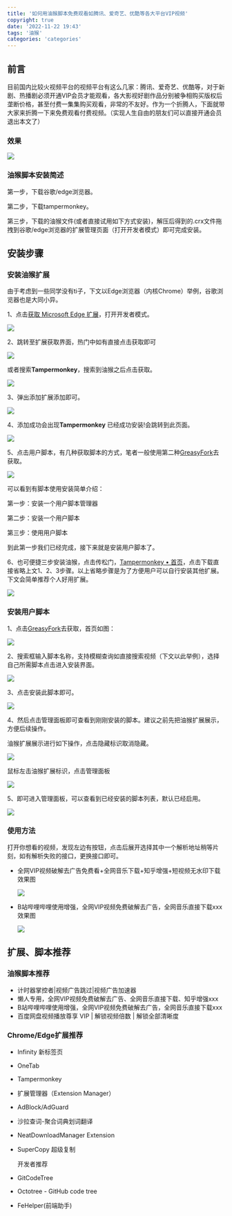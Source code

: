 ```yaml
---
title: '如何用油猴脚本免费观看如腾讯、爱奇艺、优酷等各大平台VIP视频'
copyright: true
date: '2022-11-22 19:43'
tags: '油猴'
categories: 'categories'
---
```


## 前言

目前国内比较火视频平台的视频平台有这么几家：腾讯、爱奇艺、优酷等，对于新剧、热播剧必须开通VIP会员才能观看，各大影视好剧作品分别被争相购买版权后垄断价格，甚至付费一集集购买观看，非常的不友好。作为一个折腾人，下面就带大家来折腾一下来免费观看付费视频。（实现人生自由的朋友们可以直接开通会员退出本文了）

### 效果

  ![](如何用油猴脚本免费观看如腾讯、爱奇艺、优酷等各大平台VIP视频/2291368-20221122161524219-1891531800.png)


### 油猴脚本安装简述

第一步，下载谷歌/edge浏览器。

第二步，下载tampermonkey。

第三步，下载的油猴文件(或者直接试用如下方式安装)，解压后得到的.crx文件拖拽到谷歌/edge浏览器的扩展管理页面（打开开发者模式）即可完成安装。

## 安装步骤

### 安装油猴扩展

由于考虑到一些同学没有ti子，下文以Edge浏览器（内核Chrome）举例，谷歌浏览器也是大同小异。

1、点击[获取 Microsoft Edge 扩展](https://microsoftedge.microsoft.com/addons?hl=zh-CN)，打开开发者模式。

![](如何用油猴脚本免费观看如腾讯、爱奇艺、优酷等各大平台VIP视频/2291368-20221122161300895-837839242.png)


2、跳转至扩展获取界面，热门中如有直接点击获取即可


![](如何用油猴脚本免费观看如腾讯、爱奇艺、优酷等各大平台VIP视频/2291368-20221122161315069-1517471827.png)

或者搜索**Tampermonkey**，搜索到油猴之后点击获取。

![](如何用油猴脚本免费观看如腾讯、爱奇艺、优酷等各大平台VIP视频/2291368-20221122161326879-2039517975.png)

3、弹出添加扩展添加即可。

![](如何用油猴脚本免费观看如腾讯、爱奇艺、优酷等各大平台VIP视频/2291368-20221122161340344-243788459.png)

4、添加成功会出现**Tampermonkey** 已经成功安装!会跳转到此页面。

![](如何用油猴脚本免费观看如腾讯、爱奇艺、优酷等各大平台VIP视频/2291368-20221122161409227-1151488737.png)


5、点击用户脚本，有几种获取脚本的方式，笔者一般使用第二种[GreasyFork](https://greasyfork.org/)去获取。

![](如何用油猴脚本免费观看如腾讯、爱奇艺、优酷等各大平台VIP视频/2291368-20221122161422145-1659631518.png)




可以看到有脚本使用安装简单介绍：

第一步：安装一个用户脚本管理器

第二步：安装一个用户脚本

第三步：使用用户脚本

到此第一步我们已经完成，接下来就是安装用户脚本了。

6、也可便捷三步安装油猴，点击传松门，[Tampermonkey • 首页](https://www.tampermonkey.net/)，点击下载直接省略上文1、2、3步骤。以上省略步骤是为了方便用户可以自行安装其他扩展。下文会简单推荐个人好用扩展。

![](如何用油猴脚本免费观看如腾讯、爱奇艺、优酷等各大平台VIP视频/2291368-20221122161517671-301035636.png)


### 安装用户脚本

1、点击[GreasyFork](https://greasyfork.org/)去获取，首页如图：

![](如何用油猴脚本免费观看如腾讯、爱奇艺、优酷等各大平台VIP视频/2291368-20221122161431578-1856504518.png)

2、搜索框输入脚本名称，支持模糊查询如直接搜索视频（下文以此举例），选择自己所需脚本点击进入安装界面。

![](如何用油猴脚本免费观看如腾讯、爱奇艺、优酷等各大平台VIP视频/2291368-20221122161439551-1411541496.png)

3、点击安装此脚本即可。

![](如何用油猴脚本免费观看如腾讯、爱奇艺、优酷等各大平台VIP视频/2291368-20221122161447243-1322403015.png)

4、然后点击管理面板即可查看到刚刚安装的脚本。建议之前先把油猴扩展展示，方便后续操作。

油猴扩展展示进行如下操作，点击隐藏标识取消隐藏。

![](如何用油猴脚本免费观看如腾讯、爱奇艺、优酷等各大平台VIP视频/2291368-20221122161454039-1238665013.png)

鼠标左击油猴扩展标识，点击管理面板

![](如何用油猴脚本免费观看如腾讯、爱奇艺、优酷等各大平台VIP视频/2291368-20221122161500321-1046594983.png)

5、即可进入管理面板，可以查看到已经安装的脚本列表，默认已经启用。

![](如何用油猴脚本免费观看如腾讯、爱奇艺、优酷等各大平台VIP视频/2291368-20221122161507343-2040709033.png)

### 使用方法

打开你想看的视频，发现左边有按钮，点击后展开选择其中一个解析地址稍等片刻，如有解析失败的接口，更换接口即可。

- 全网VIP视频破解去广告免费看+全网音乐下载+知乎增强+短视频无水印下载效果图

  ![](如何用油猴脚本免费观看如腾讯、爱奇艺、优酷等各大平台VIP视频/2291368-20221122161524219-1891531800.png)
- B站哔哩哔哩使用增强，全网VIP视频免费破解去广告，全网音乐直接下载xxx效果图

  ![](如何用油猴脚本免费观看如腾讯、爱奇艺、优酷等各大平台VIP视频/2291368-20221122161532207-1251520737.png)



## 扩展、脚本推荐

### 油猴脚本推荐

- 计时器掌控者|视频广告跳过|视频广告加速器
-  懒人专用，全网VIP视频免费破解去广告、全网音乐直接下载、知乎增强xxx
- B站哔哩哔哩使用增强，全网VIP视频免费破解去广告，全网音乐直接下载xxx
- 百度网盘视频播放尊享 VIP | 解锁视频倍数 | 解锁全部清晰度

### Chrome/Edge扩展推荐

- Infinity 新标签页
- OneTab
- Tampermonkey
- 扩展管理器（Extension Manager）
- AdBlock/AdGuard
- 沙拉查词-聚合词典划词翻译
- NeatDownloadManager Extension
- SuperCopy 超级复制

  开发者推荐

- GitCodeTree
- Octotree - GitHub code tree
- FeHelper(前端助手)
